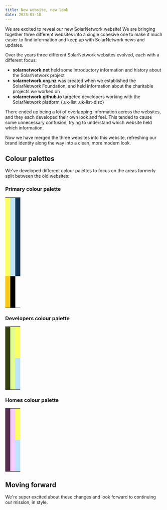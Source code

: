 ```yaml
---
title: New website, new look
date: 2023-05-18
---
```

We are excited to reveal our new SolarNetwork website! We are bringing together three different
websites into a single cohesive one to make it much easier to find information and keep up with
SolarNetwork news and updates.

<!--more-->

Over the years three different SolarNetwork websites evolved, each with a different focus:

 * **solarnetwork.net** held some introductory information and history about the SolarNetwork project
 * **solarnetwork.org.nz** was created when we established the SolarNetwork Foundation, and held
   information about the charitable projects we worked on
 * **solarnetwork.github.io** targeted developers working with the SolarNetwork platform
{.uk-list .uk-list-disc}

There ended up being a lot of overlapping information across the websites, and they each developed
their own look and feel. This tended to cause some unnecessary confusion, trying to understand
which website held which information.

Now we have merged the three websites into this website, refreshing our brand identity along the
way into a clean, more modern look.

<div class="uk-text-center uk-grid-large" uk-grid>
  <div class="uk-width-1-1">
    <div class="uk-height-small uk-flex uk-flex-center uk-flex-middle uk-background-cover uk-light"
      style="background-size: contain"
      data-src="/img/solarnetwork-logo.svg" uk-img>
    </div>
  </div>
  <div class="uk-width-2-5">
    <div class="uk-height-small uk-flex uk-flex-center uk-flex-middle uk-background-cover uk-light"
      style="background-size: contain"
      data-src="/img/solarnetwork-logo-stacked.svg" uk-img>
    </div>
  </div>
  <div class="uk-width-3-5">
    <div class="uk-height-small uk-flex uk-flex-center uk-flex-middle uk-background-cover uk-light"
      style="background-size: contain"
      data-src="/img/snf-logo.svg" uk-img>
    </div>
  </div>
</div>

<div class="uk-height-small"></div>

## Colour palettes

We've developed different colour palettes to focus on the areas formerly split between the old
websites:

### Primary colour palette

<style>
.sn-colour-palette {
  --sn-swatch-height: 250px;
  --sn-swatch-height-small: 100px;
}

.sn-colour-palette.sn-small {
  --sn-swatch-height: 200px;
  --sn-swatch-height-small: 100px;
}

.sn-colour-palette td {
  height: var(--sn-swatch-height);
}

.sn-colour-palette td.sn-small {
  --sn-swatch-height: var(--sn-swatch-height-small);
}

@media (max-width: 640px) {
  .sn-colour-palette:not(.sn-small) td {
    height: calc(var(--sn-swatch-height) / 2);
  }
  .sn-colour-palette:not(.sn-small) td.small {
    height: calc(var(--sn-swatch-height-small) / 2);
  }
  .sn-colour-palette.sn-small td {
    height: calc(var(--sn-swatch-height) * 0.8);
  }
  .sn-colour-palette.sn-small td.small {
    height: calc(var(--sn-swatch-height-small) * 0.8);
  }
}
</style>

<table class="uk-table uk-table-justify sn-colour-palette">
  <tbody>
    <tr>
      <td class="uk-width-1-2" style="background-color: #FCFF64"></td>
      <td class="uk-width-1-4" style="background-color: #BDE3FF"></td>
      <td class="uk-width-1-4" style="background-color: #133554"></td>
    </tr>
    <tr>
      <td class="uk-width-1-2 sn-small" style="background-color: #F7C819"></td>
      <td class="uk-width-1-4 sn-small" style="background-color: #000000"></td>
      <td class="uk-width-1-4 sn-small" style="background-color: #FFFFFF"></td>
    </tr>
  </tbody>
</table>

<div uk-grid>
  <div class="uk-width-1-2@s">
    <h3>Developers colour palette</h3>
    <table class="uk-table uk-table-justify sn-colour-palette sn-small">
      <tbody>
        <tr>
          <td rowspan="2" class="uk-width-2-5" style="background-color: #354113"></td>
          <td rowspan="2" class="uk-width-2-5" style="background-color: #E1FC93"></td>
          <td class="uk-width-1-5 sn-small" style="background-color: #FCFF64"></td>
        </tr>
        <tr>
          <td style="background-color: #BDE3FF; height: auto;"></td>
        </tr>
      </tbody>
    </table>
  </div>
  <div class="uk-width-1-2@s">
    <h3>Homes colour palette</h3>
    <table class="uk-table uk-table-justify sn-colour-palette sn-small">
      <tbody>
        <tr>
          <td rowspan="2" class="uk-width-2-5" style="background-color: #532E4F"></td>
          <td rowspan="2" class="uk-width-2-5" style="background-color: #F8CCFF"></td>
          <td class="uk-width-1-5 sn-small" style="background-color: #FCFF64"></td>
        </tr>
        <tr>
          <td style="background-color: #BDE3FF; height: auto;"></td>
        </tr>
      </tbody>
    </table>
  </div>
</div>

## Moving forward

We're super excited about these changes and look forward to continuing our mission, in style.
